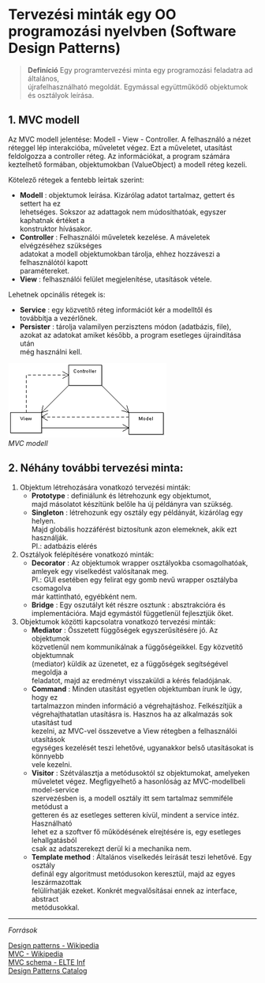 # Tervezési minták egy OO programozási nyelvben (Software Design Patterns)

> **Definíció**
> Egy programtervezési minta egy programozási feladatra ad általános,\
> újrafelhasználható megoldát. Egymással együttműködő objektumok \
> és osztályok leírása.

## 1. MVC modell

Az MVC modell jelentése: Modell - View - Controller. A felhasználó a nézet réteggel lép interakcióba, műveletet végez. Ezt a műveletet, utasítást feldolgozza a controller réteg. Az információkat, a program számára keztelhető formában, objektumokban (ValueObject) a modell réteg kezeli.

Kötelező rétegek a fentebb leírtak szerint:
- **Modell** : objektumok leírása. Kizárólag adatot tartalmaz, gettert és settert ha ez\
    lehetséges. Sokszor az adattagok nem múdosíthatóak, egyszer kaphatnak értéket a\
    konstruktor hívásakor.
- **Controller** : Felhasználói műveletek kezelése. A máveletek elvégzéséhez szükséges\
    adatokat a modell objektumokban tárolja, ehhez hozzáveszi a felhasználótól kapott\
    paramétereket.
- **View** : felhasználói felület megjelenítése, utasítások vétele.

Lehetnek opcinális rétegek is:
 - **Service** : egy közvetítő réteg információt kér a modelltől és \
    továbbítja a vezérlőnek.
 - **Persister** : tárolja valamilyen perzisztens módon (adatbázis, file), \
    azokat az adatokat amiket később, a program esetleges újraindítása után\
    még használni kell.

![MVC modell](mcv.png)\
*MVC modell*

## 2. Néhány további tervezési minta:

1. Objektum létrehozására vonatkozó tervezési minták:
    - **Prototype** : definiálunk és létrehozunk egy objektumot, \
        majd másolatot készítünk belőle ha új példányra van szükség.
    - **Singleton** : létrehozunk egy osztály egy példányát, kizárólag egy helyen. \
        Majd globális hozzáférést biztosítunk azon elemeknek, akik ezt használják. \
        Pl.: adatbázis elérés
2. Osztályok felépítésére vonatkozó minták:
    - **Decorator** : Az objektumok wrapper osztályokba csomagolhatóak, \
        amleyek egy viselkedést valósítanak meg. \
        Pl.: GUI esetében egy felirat egy gomb nevű wrapper osztályba csomagolva\
        már kattintható, egyébként nem.
    - **Bridge**    : Egy oszutályt két részre osztunk : absztrakcióra és\
        implementációra. Majd egymástól függetlenül fejlesztjük őket.
3. Objektumok közötti kapcsolatra vonatkozó tervezési minták:
    - **Mediator**  : Összetett függőségek egyszerűsítésére jó. Az objektumok\
        közvetlenül nem kommunikálnak a függőségeikkel. Egy közvetítő objektumnak\
        (mediator) küldik az üzenetet, ez a függőségek segítségével megoldja a\
        feladatot, majd az eredményt visszaküldi a kérés feladójának.
    - **Command**   : Minden utasítást egyetlen objektumban írunk le úgy, hogy ez\
        tartalmazzon minden információ a végrehajtáshoz. Felkészítjük a\
        végrehajthatatlan utasításra is. Hasznos ha az alkalmazás sok utasítást tud\
        kezelni, az MVC-vel összevetve a View rétegben a felhasználói utasítások\
        egységes kezelését teszi lehetővé, ugyanakkor belső utasításokat is könnyebb\
        vele kezelni.
    - **Visitor**   : Szétválasztja a metódusoktól sz objektumokat, amelyeken \
        műveletet végez. Megfigyelhető a hasonlóság az MVC-modellbeli model-service\
        szervezésben is, a modell osztály itt sem tartalmaz semmiféle metódust a\
        getteren és az esetleges setteren kívül, mindent a service intéz. Használható\
        lehet ez a szoftver fő működésének elrejtésére is, egy esetleges lehallgatásból\
        csak az adatszerekezt derül ki a mechanika nem.
    - **Template method** : Általános viselkedés leírását teszi lehetővé. Egy osztály\
        definál egy algoritmust metódusokon keresztül, majd az egyes leszármazottak\
        felülírhatják ezeket. Konkrét megvalősításai ennek az interface, abstract\
        metódusokkal.


---------------------------------------------------------------------------------

*Források*

[Design patterns - Wikipedia](https://hu.wikipedia.org/wiki/Programtervez%C3%A9si_minta)\
[MVC - Wikipedia](https://hu.wikipedia.org/wiki/Modell-n%C3%A9zet-vez%C3%A9rl%C5%91)\
[MVC schema - ELTE Inf](http://nyelvek.inf.elte.hu/leirasok/ASP.NET/index.php?chapter=5)\
[Design Patterns Catalog](https://refactoring.guru/design-patterns/catalog)